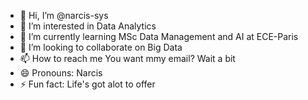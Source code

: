 - 👋 Hi, I’m @narcis-sys
- 👀 I’m interested in Data Analytics
- 🌱 I’m currently learning MSc Data Management and AI at ECE-Paris
- 💞️ I’m looking to collaborate on Big Data
- 📫 How to reach me You want mmy email? Wait a bit
- 😄 Pronouns: Narcis
- ⚡ Fun fact: Life's got alot to offer

<!---
narcis-sys/narcis-sys is a ✨ special ✨ repository because its `README.md` (this file) appears on your GitHub profile.
You can click the Preview link to take a look at your changes.
--->
